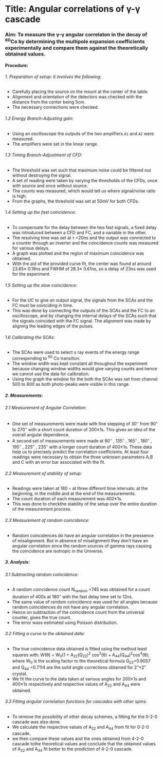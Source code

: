# Title: Angular correlations of  &#947;-&#947; cascade
### Aim: To measure the γ-γ angular correlaton in the decay of <sup>60</sup>Co by determining the multipole expansion coefficients experimentally and compare them against the theoretically obtained values.
#### Procedure:
###### 1. Preparation of setup: It involves the following:
   * Carefully placing the source on the mount at the center of the table.
   * Alignment and orientation of the detectors was checked with the distance from the center being 5cm.
   * The necessary connections were checked.
###### 1.2 Energy Branch-Adjusting gain:
   * Using an oscilloscope the outputs of the two amplifiers `A1` and `A2` were measured.
   * The amplifiers were set in the linear range.
###### 1.3 Timing Branch-Adjustment of CFD:
   * The threshold was set such that maximum noise could be filtered out without destroying the signal.
   * A set of reading were taken by varying the thresholds of the CFDs, once with source and once without source.
   * The counts was measured, which would tell us where signal/noise ratio is high.
   * From the graphs, the threshold was set at 50mV for both CFDs.
###### 1.4 Setting up the fast coincidence:
   * To compensate for the delay between the two fast signals, a fixed delay was introduced between a CFD and FC, and a variable in the other.
   * The resolving time was set at τ =20ns and the output was connected to a counter through an inverter and the coincidence counts was measured for various delays.
   * A graph was plotted and the region of maximum coincidence was obtained.
   * With the aid of the provided curve fit, the center was found at around 23.65± 0.19ns and FWHM of 28.3± 0.61ns, so a delay of 23ns was used for the experiment.
###### 1.5 Setting up the slow coincidence:
   * For the UC to give an output signal, the signals from the SCAs and the FC must be coinciding in time. 
   * This was done by connecting the outputs of the SCAs and the FC to an oscilloscope, and by changing the internal delays of the SCAs such that the signals coincided with the FC signal. The alignment was
      made by aligning the leading edges of the pulses.
###### 1.6 Calibrating the SCAs:
   * The SCAs were used to select γ ray events of the energy range corresponding to <sup>60</sup> Co transition.
   * The window width was kept constant all throughout the experiment because changing window widths would give varying counts and hence we cannot use the data for calibration. 
   * Using the graph the window for the both the SCAs was set from channel 500 to 800 as both photo-peaks were visible in this range.
##### 2. Measurements:
###### 2.1 Measurement of Angular Correlation:
   * One set of measurements were made with fine stepping of 30<sup>◦</sup> from 90<sup>◦</sup> to 270<sup>◦</sup> with a short count duration of 200±1s. This gives an idea of the overall angular dependence.
   * A second set of measurements were made at 90<sup>◦</sup> , 135<sup>◦</sup> , 165<sup>◦</sup> , 180<sup>◦</sup> , 195<sup>◦</sup> , 225<sup>◦</sup> , 235<sup>◦</sup> with a longer count duration of 400±1s. These data help us to precisely predict the correlation coefficients. At least four readings were necessary to obtain the three unknown parameters A,B and C with an error bar associated with the fit.
###### 2.2 Measurement of stability of setup:
   * Readings were taken at 180 ◦ at three different time intervals: at the beginning, in the middle and at the end of the measurements.
   * The count duration of each measurement was 400±1s. 
   * This was done to checkthe stability of the setup over the entire duration of the measurement process.
###### 2.3 Measurement of random coincidence:
   * Random coincidences do have an angular correlation in the pressence of misalignment. But in absence of misalignment they don’t have an angular correlation since the random sources of gamma rays causing the coincidence are isotropic in the Universe.
##### 3. Analysis:
###### 3.1 Subtracting random coincidence:
   * A random coincidence count N<sub>random</sub> =745 was obtained for a count duration of 400s at 180<sup>◦</sup> with the fast delay time set to 12ns.
   * The same value of random coincidence was used  for all angles because random coincidences do not have any angular correlation.
   * Hence on subtraction of the coincidence count from the universal counter, gives the true count. 
   * The error wass estimated using Poisson distribution.
###### 3.2 Fitting a curve to the obtained data:
   * The true coincidence data obtained is fitted using the method least squares with: W(θ) = W<sub>0</sub>(1 + A<sub>22</sub>(Q<sub>22</sub>)<sup>2</sup> cos<sup>2</sup>(θ) + A<sub>44</sub>(Q<sub>44</sub>)<sup>2</sup>cos<sup>4</sup>(θ); where W<sub>0</sub> is the scaling factor to the theoretical formula Q<sub>22</sub>=0.9057 and Q<sub>44</sub> =0.7114 are the solid angle corrections obtained for 2”×2” crystal.
   * We fit the curve to the data taken at various angles for 200±1s and 400±1s respectively and respective values of A<sub>22</sub> and A<sub>44</sub> were obtained.
###### 3.3 Fitting angular correlation functions for cascades with other spins:
   * To remove the possibility of other decay schemes, a fitting for the 0-2-0 cascade was also done.
   * We calculate the respective values of A<sub>22</sub> and A<sub>44</sub> from fit for 0-2-0 cascade.
   * we then compare these values and the ones obtained from 4-2-0 cascade tothe theoretical values and conclude that the obtained values of A<sub>22</sub> and A<sub>44</sub> fit better to the prediction of 4-2-0 cascade.
